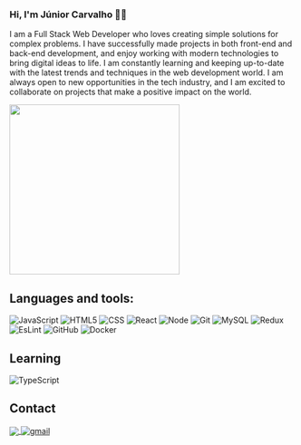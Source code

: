 ### Hi, I'm Júnior Carvalho 👨‍💻

I am a Full Stack Web Developer who loves creating simple solutions for complex problems. I have successfully made projects in both front-end and back-end development, and enjoy working with modern technologies to bring digital ideas to life. I am constantly learning and keeping up-to-date with the latest trends and techniques in the web development world. I am always open to new opportunities in the tech industry, and I am excited to collaborate on projects that make a positive impact on the world.

<img align="center" width="300" src="https://i2.wp.com/allhtaccess.info/wp-content/uploads/2018/03/programming.gif?fit=1281%2C716&ssl=1" />


## **Languages and tools:**  

![JavaScript](https://badges.aleen42.com/src/javascript.svg)
![HTML5](https://img.shields.io/badge/-HTML5-333333?style=flat&logo=HTML5)
![CSS](https://img.shields.io/badge/-CSS-333333?style=flat&logo=CSS3&logoColor=1572B6)
![React](https://badges.aleen42.com/src/react.svg)
![Node](https://badges.aleen42.com/src/node.svg)
![Git](https://img.shields.io/badge/-Git-333333?style=flat&logo=git)
![MySQL](https://img.shields.io/badge/-MySQL-333333?style=flat&logo=mysql)
![Redux](https://badges.aleen42.com/src/redux.svg)
![EsLint](https://badges.aleen42.com/src/eslint.svg)
![GitHub](https://badges.aleen42.com/src/github.svg)
![Docker](https://badges.aleen42.com/src/docker.svg)



## **Learning**

![TypeScript](https://badges.aleen42.com/src/typescript.svg)
  
## Contact

<p align="left">
  <a href="https://www.linkedin.com/in/juniorcarvalh0/">
    <img
         align="center"
         src="https://img.shields.io/badge/LinkedIn-1C1C1C?style=for-the-badge&logo=linkedin&logoColor=00FFFF"
         target="_blank"
         />
  </a>
  <a href="mailto:juniorcarvalhodev@gmail.com">
    <img
         align="center"
         src="https://img.shields.io/badge/Gmail-1C1C1C?style=for-the-badge&logo=gmail&logoColor=00FFFF" 
         alt="gmail"
         target="_blank"
         />
   </a>
 </p>
